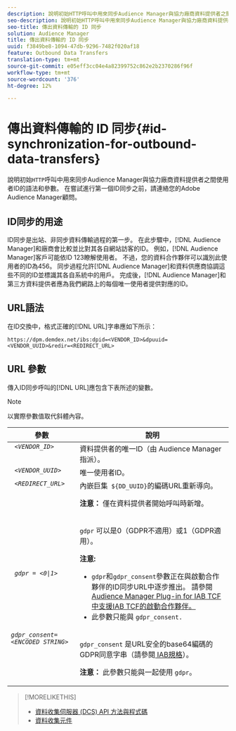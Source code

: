 ```yaml
---
description: 說明初始HTTP呼叫中用來同步Audience Manager與協力廠商資料提供者之間使用者ID的語法和參數。 在嘗試進行第一個ID同步之前，請連絡您的Adobe Audience Manager顧問。
seo-description: 說明初始HTTP呼叫中用來同步Audience Manager與協力廠商資料提供者之間使用者ID的語法和參數。 在嘗試進行第一個ID同步之前，請連絡您的Adobe Audience Manager顧問。
seo-title: 傳出資料傳輸的 ID 同步
solution: Audience Manager
title: 傳出資料傳輸的 ID 同步
uuid: f3849be8-1094-47db-9296-7482f020af18
feature: Outbound Data Transfers
translation-type: tm+mt
source-git-commit: e05eff3cc04e4a82399752c862e2b2370286f96f
workflow-type: tm+mt
source-wordcount: '376'
ht-degree: 12%

---
```



# 傳出資料傳輸的 ID 同步{#id-synchronization-for-outbound-data-transfers}

說明初始`HTTP`呼叫中用來同步Audience Manager與協力廠商資料提供者之間使用者ID的語法和參數。 在嘗試進行第一個ID同步之前，請連絡您的Adobe Audience Manager顧問。

<!-- c_id_sync_out.xml -->

## ID同步的用途

ID同步是出站、非同步資料傳輸過程的第一步。 在此步驟中，[!DNL Audience Manager]和廠商會比較並比對其各自網站訪客的ID。 例如，[!DNL Audience Manager]客戶可能依ID 123瞭解使用者。 不過，您的資料合作夥伴可以識別此使用者的ID為456。 同步過程允許[!DNL Audience Manager]和資料供應商協調這些不同的ID並標識其各自系統中的用戶。 完成後，[!DNL Audience Manager]和第三方資料提供者應為我們網路上的每個唯一使用者提供對應的ID。

## URL語法

在ID交換中，格式正確的[!DNL URL]字串應如下所示：

```
https://dpm.demdex.net/ibs:dpid=<VENDOR_ID>&dpuuid=<VENDOR_UUID>&redir=<REDIRECT_URL>
```

## URL 參數

傳入ID同步呼叫的[!DNL URL]應包含下表所述的變數。

>[!NOTE]
>
>以實際參數值取代斜體內容。

<table id="table_EB9F4246E2A34ABB8ED06EA458EB186F"> 
 <thead> 
  <tr> 
   <th colname="col1" class="entry"> 參數 </th> 
   <th colname="col2" class="entry"> 說明 </th> 
  </tr> 
 </thead>
 <tbody> 
  <tr valign="top"> 
   <td colname="col1"> <code> <i>&lt;VENDOR_ID&gt;</i> </code> </td> 
   <td colname="col2">資料提供者的唯一ID（由<span class="keyword"> Audience Manager</span>指派）。 </td> 
  </tr> 
  <tr valign="top"> 
   <td colname="col1"> <code> <i>&lt;VENDOR_UUID&gt;</i> </code> </td> 
   <td colname="col2"> 唯一使用者ID。 </td> 
  </tr> 
  <tr valign="top"> 
   <td colname="col1"> <code> <i>&lt;REDIRECT_URL&gt;</i> </code> </td> 
   <td colname="col2">內嵌巨集<code> ${DD_UUID}</code>的編碼URL重新導向。 <p><b>注意：</b> 僅在資料提供者開始呼叫時新增。 </p> </td> 
  </tr> 
    </tr> 
  <tr> 
   <td colname="col1"> <code> <i>gdpr = &lt;0|1&gt;</i> </code> </td> 
   <td colname="col2"> <p><code>gdpr</code> 可以是0（GDPR不適用）或1（GDPR適用）。</p><p><b>注意:</b> <ul><li><code>gdpr</code>和<code>gdpr_consent</code>參數正在與啟動合作夥伴的ID同步URL中逐步推出。 請參閱<a href="../../overview/data-security-and-privacy/aam-iab-plugin.md#aam-activation-partners">Audience Manager Plug-in for IAB TCF中支援IAB TCF的啟動合作夥伴。</a></li><li>此參數只能與 <code>gdpr_consent.</code></li></ul></p></td>
  </tr> 
    </tr> 
  <tr valign="top"> 
   <td colname="col1"> <code><i>gdpr_consent=&lt;ENCODED STRING&gt;</i> </code> </td> 
   <td colname="col2"><p><code>gdpr_consent</code> 是URL安全的base64編碼的GDPR同意字串（請參閱<a href="https://github.com/InteractiveAdvertisingBureau/GDPR-Transparency-and-Consent-Framework/blob/master/URL-based%20Consent%20Passing_%20Framework%20Guidance.md#specifications" format="http" scope="external"> IAB規格</a>）。</p><p><b>注意：</b> 此參數只能與一起使用 <code>gdpr</code>。</p> </td> 
  </tr> 
 </tbody> 
</table>

>[!MORELIKETHIS]
>
>* [資料收集伺服器 (DCS) API 方法與程式碼](../../api/dcs-intro/dcs-event-calls/dcs-event-calls.md)
>* [資料收集元件](../../reference/system-components/components-data-collection.md)

